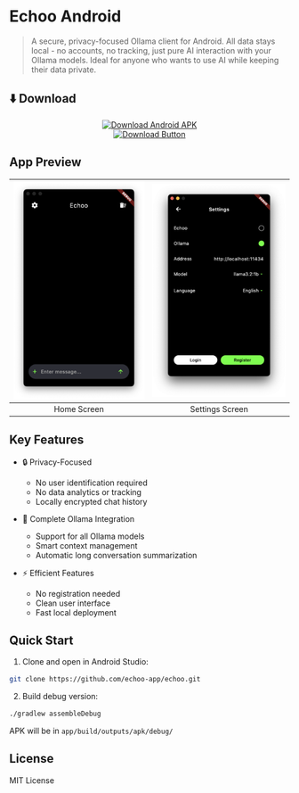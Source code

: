 # Echoo Android

> A secure, privacy-focused Ollama client for Android. All data stays local - no accounts, no tracking, just pure AI interaction with your Ollama models. Ideal for anyone who wants to use AI while keeping their data private.

## ⬇️ Download

<div align="center">
  <a href="https://github.com/echoo-app/echoo/releases/latest/download/app-release.apk">
    <img src="https://raw.githubusercontent.com/google/material-design-icons/master/android/action/android/drawable-xxxhdpi/ic_get_app_white_48dp.png" width="120" height="120" alt="Download Android APK" />
    <br/>
    <img src="https://img.shields.io/badge/DOWNLOAD%20APK-brightgreen?style=for-the-badge&logo=android&logoColor=white&labelColor=green&color=green" height="60" alt="Download Button"/>
  </a>
</div>

## App Preview

| <img src="https://raw.githubusercontent.com/echoo-app/echoo/android-only/images/home.png" width="400" alt="Home Screen" /> | <img src="https://raw.githubusercontent.com/echoo-app/echoo/android-only/images/settings.png" width="400" alt="Settings Screen" /> |
|:---:|:---:|
| Home Screen | Settings Screen |

## Key Features

- 🔒 Privacy-Focused
  - No user identification required
  - No data analytics or tracking
  - Locally encrypted chat history
  
- 🤖 Complete Ollama Integration
  - Support for all Ollama models
  - Smart context management
  - Automatic long conversation summarization

- ⚡ Efficient Features
  - No registration needed
  - Clean user interface
  - Fast local deployment

## Quick Start

1. Clone and open in Android Studio:
```bash
git clone https://github.com/echoo-app/echoo.git
```

2. Build debug version:
```bash
./gradlew assembleDebug
```

APK will be in `app/build/outputs/apk/debug/`

## License

MIT License
